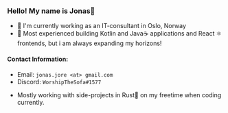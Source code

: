 ### Hello! My name is Jonas👋

- 🔭 I'm currently working as an IT-consultant in Oslo, Norway
- 🧰 Most experienced building Kotlin and Java☕ applications and React ⚛️ frontends, but i am always expanding my horizons!

#### Contact Information:
* Email: `jonas.jore <at> gmail.com`
* Discord: `WorshipTheSofa#1577`

- Mostly working with side-projects in Rust🦀 on my freetime when coding currently.
